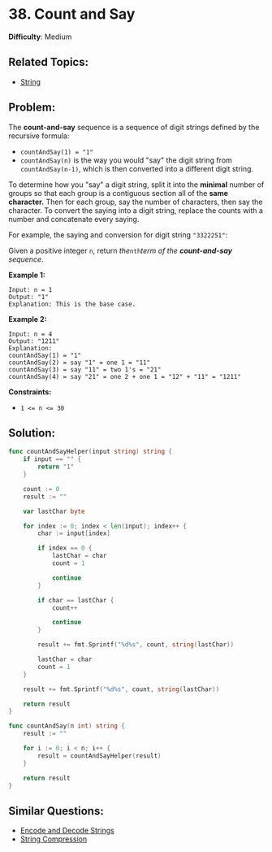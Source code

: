 # 38. Count and Say

**Difficulty**: Medium

## Related Topics:

- [String](https://leetcode.com/tag/string/)

## Problem:

The **count-and-say** sequence is a sequence of digit strings defined by the recursive formula:

- `countAndSay(1) = "1"`
- `countAndSay(n)` is the way you would "say" the digit string from `countAndSay(n-1)`, which is then converted into a different digit string.

To determine how you "say" a digit string, split it into the **minimal** number of groups so that each group is a contiguous section all of the **same character.** Then for each group, say the number of characters, then say the character. To convert the saying into a digit string, replace the counts with a number and concatenate every saying.

For example, the saying and conversion for digit string `"3322251"`:

Given a positive integer `n`, return *the*`nth`*term of the **count-and-say** sequence*.

**Example 1:**

```
Input: n = 1
Output: "1"
Explanation: This is the base case.
```

**Example 2:**

```
Input: n = 4
Output: "1211"
Explanation:
countAndSay(1) = "1"
countAndSay(2) = say "1" = one 1 = "11"
countAndSay(3) = say "11" = two 1's = "21"
countAndSay(4) = say "21" = one 2 + one 1 = "12" + "11" = "1211"
```

**Constraints:**

- `1 <= n <= 30`

## Solution:

```go
func countAndSayHelper(input string) string {
	if input == "" {
		return "1"
	}

	count := 0
	result := ""

	var lastChar byte

	for index := 0; index < len(input); index++ {
		char := input[index]

		if index == 0 {
			lastChar = char
			count = 1

			continue
		}

		if char == lastChar {
			count++

			continue
		}

		result += fmt.Sprintf("%d%s", count, string(lastChar))

		lastChar = char
		count = 1
	}

	result += fmt.Sprintf("%d%s", count, string(lastChar))

	return result
}

func countAndSay(n int) string {
	result := ""

	for i := 0; i < n; i++ {
		result = countAndSayHelper(result)
	}

	return result
}
```

## Similar Questions:

- [Encode and Decode Strings](https://github.com/ju-popov/leetcode.com/tree/main/problems/encode-and-decode-strings/)
- [String Compression](https://github.com/ju-popov/leetcode.com/tree/main/problems/string-compression/)
